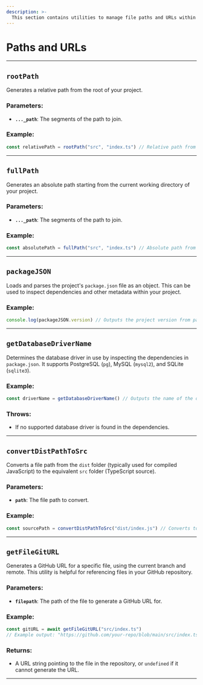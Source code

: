 ```yaml
---
description: >-
  This section contains utilities to manage file paths and URLs within your project, ensuring consistent path generation from the project root and handling Git URLs for files.
---
```


# Paths and URLs

---

## `rootPath`

Generates a relative path from the root of your project.

### Parameters:

- **`..._path`**: The segments of the path to join.

### Example:

```ts
const relativePath = rootPath("src", "index.ts") // Relative path from project root
```

---

## `fullPath`

Generates an absolute path starting from the current working directory of your project.

### Parameters:

- **`..._path`**: The segments of the path to join.

### Example:

```ts
const absolutePath = fullPath("src", "index.ts") // Absolute path from project root
```

---

## `packageJSON`

Loads and parses the project's `package.json` file as an object. This can be used to inspect dependencies and other metadata within your project.

### Example:

```ts
console.log(packageJSON.version) // Outputs the project version from package.json
```

---

## `getDatabaseDriverName`

Determines the database driver in use by inspecting the dependencies in `package.json`. It supports PostgreSQL (`pg`), MySQL (`mysql2`), and SQLite (`sqlite3`).

### Example:

```ts
const driverName = getDatabaseDriverName() // Outputs the name of the database driver
```

### Throws:

- If no supported database driver is found in the dependencies.

---

## `convertDistPathToSrc`

Converts a file path from the `dist` folder (typically used for compiled JavaScript) to the equivalent `src` folder (TypeScript source).

### Parameters:

- **`path`**: The file path to convert.

### Example:

```ts
const sourcePath = convertDistPathToSrc("dist/index.js") // Converts to "src/index.ts"
```

---

## `getFileGitURL`

Generates a GitHub URL for a specific file, using the current branch and remote. This utility is helpful for referencing files in your GitHub repository.

### Parameters:

- **`filepath`**: The path of the file to generate a GitHub URL for.

### Example:

```ts
const gitURL = await getFileGitURL("src/index.ts")
// Example output: "https://github.com/your-repo/blob/main/src/index.ts"
```

### Returns:

- A URL string pointing to the file in the repository, or `undefined` if it cannot generate the URL.

---
